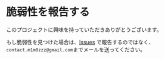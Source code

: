 # 脆弱性を報告する

このプロジェクトに興味を持っていただきありがとうございます。

もし脆弱性を見つけた場合は、[Issues](https://github.com/m1m0zzz/tremolo-ui/issues) で報告するのではなく、`contact.m1m0zzz@gmail.com`までメールを送ってください。
